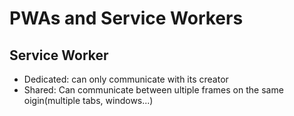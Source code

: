 # PWAs and Service Workers

## Service Worker
- Dedicated: can only communicate with its creator
- Shared: Can communicate between ultiple frames on the same oigin(multiple tabs, windows...)
